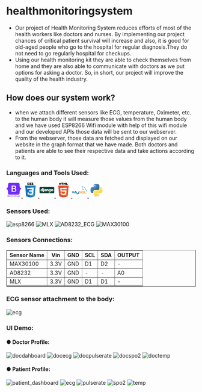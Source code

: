 # healthmonitoringsystem


- Our project of Health Monitoring System reduces efforts of  most of the health workers like doctors and nurses.
By implementing our project chances of critical patient survival will increase and also, it is good for old-aged people 
who go to the hospital for regular diagnosis.They do not need to go regularly hospital for checkups. 
- Using our health monitoring kit they are able to check themselves from home and they are also able to communicate with 
doctors as we put options for asking a doctor. So, in short, our project will improve the quality of the health industry.



## How does our system work?

- when we attach different sensors like ECG, temperature, Oximeter, etc. to the human body it will measure those values from 
the human body and we have used ESP8266 Wifi module with help of this wifi module and our developed APIs those data will 
be sent to our webserver. 
- From the webserver, those data are fetched and displayed on our website in the graph format that we have made.
Both doctors and patients are able to see their respective data and take actions according to it.



<h3 align="left">Languages and Tools Used:</h3>
<p align="left"> <a href="https://getbootstrap.com" target="_blank"> <img src="https://raw.githubusercontent.com/devicons/devicon/master/icons/bootstrap/bootstrap-plain-wordmark.svg" alt="bootstrap" width="40" height="40"/> </a> <a href="https://www.w3schools.com/css/" target="_blank"> <img src="https://raw.githubusercontent.com/devicons/devicon/master/icons/css3/css3-original-wordmark.svg" alt="css3" width="40" height="40"/> </a> <a href="https://www.djangoproject.com/" target="_blank"> <img src="https://raw.githubusercontent.com/devicons/devicon/master/icons/django/django-original.svg" alt="django" width="40" height="40"/> </a> <a href="https://www.w3.org/html/" target="_blank"> <img src="https://raw.githubusercontent.com/devicons/devicon/master/icons/html5/html5-original-wordmark.svg" alt="html5" width="40" height="40"/> </a>  <a href="https://www.mysql.com/" target="_blank"> <img src="https://raw.githubusercontent.com/devicons/devicon/master/icons/mysql/mysql-original-wordmark.svg" alt="mysql" width="40" height="40"/> </a> <a href="https://www.python.org" target="_blank"> <img src="https://raw.githubusercontent.com/devicons/devicon/master/icons/python/python-original.svg" alt="python" width="40" height="40"/> </a> </p>

<h3 align="left">Sensors Used:</h3>
<p align="left">
<img src="https://github.com/parthparikh02/healthmonitoringsystem/blob/master/IOT%20CODE/esp8266.jpg" alt="esp8266" width="200" height="150"/>
<img src="https://github.com/parthparikh02/healthmonitoringsystem/blob/master/IOT%20CODE/MLX.jpg" alt="MLX" width="200" height="150"/>
<img src="https://github.com/parthparikh02/healthmonitoringsystem/blob/master/IOT%20CODE/AD8232_ECG.jpg" alt="AD8232_ECG" width="200" height="150"/>
<img src="https://github.com/parthparikh02/healthmonitoringsystem/blob/master/IOT%20CODE/MAX30100.jpg" alt="MAX30100" width="200" height="150"/>
</p>

<h3 align="left">Sensors Connections:</h3>
<table class="tftable" border="1">
<tr><th>Sensor Name</th><th>Vin</th><th>GND</th><th>SCL</th><th>SDA</th><th>OUTPUT</th></tr>
<tr><td>MAX30100</td><td> 3.3V </td><td> GND </td><td> D1 </td><td> D2 </td><td> - </td></tr>
<tr><td>AD8232</td><td> 3.3V </td><td> GND </td><td> - </td><td> - </td><td> A0 </td></tr>
<tr><td>MLX</td><td> 3.3V </td><td> GND </td><td> D1 </td><td> D1 </td><td> - </td></tr>

</table>


<h3 align="left">ECG sensor attachment to the body:</h3>
<p align="left">
<img src="https://github.com/parthparikh02/healthmonitoringsystem/blob/master/IOT%20CODE/ecg_placement.jpg" alt="ecg" width="400" height="200"/>
</p>

<mark><h3 align="left">UI Demo:</h3></mark>
<p align="left">
<h4>&#x25CF; Doctor Profile:</h4>
<img src="https://github.com/parthparikh02/healthmonitoringsystem/blob/master/Django%20Code/Screenshots/docdahboard.PNG" alt="docdahboard" />
<img src="https://github.com/parthparikh02/healthmonitoringsystem/blob/master/Django%20Code/Screenshots/docecg.PNG" alt="docecg" />
<img src="https://github.com/parthparikh02/healthmonitoringsystem/blob/master/Django%20Code/Screenshots/docpulserate.PNG" alt="docpulserate" />
<img src="https://github.com/parthparikh02/healthmonitoringsystem/blob/master/Django%20Code/Screenshots/docspo2.PNG" alt="docspo2" />
<img src="https://github.com/parthparikh02/healthmonitoringsystem/blob/master/Django%20Code/Screenshots/doctemp.PNG" alt="doctemp" />
<h4>&#x25CF; Patient Profile:</h4>
<img src="https://github.com/parthparikh02/healthmonitoringsystem/blob/master/Django%20Code/Screenshots/patient_dashboard.PNG" alt="patient_dashboard" />
<img src="https://github.com/parthparikh02/healthmonitoringsystem/blob/master/Django%20Code/Screenshots/ECG.PNG" alt="ecg" />
<img src="https://github.com/parthparikh02/healthmonitoringsystem/blob/master/Django%20Code/Screenshots/pulserate.PNG" alt="pulserate" />
<img src="https://github.com/parthparikh02/healthmonitoringsystem/blob/master/Django%20Code/Screenshots/spo2.PNG" alt="spo2" />
<img src="https://github.com/parthparikh02/healthmonitoringsystem/blob/master/Django%20Code/Screenshots/temp.PNG" alt="temp" />
</p>
